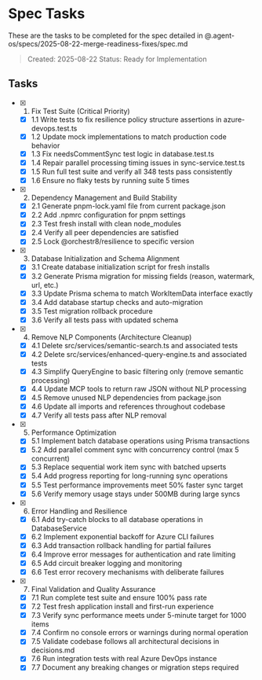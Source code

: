 # Spec Tasks

These are the tasks to be completed for the spec detailed in @.agent-os/specs/2025-08-22-merge-readiness-fixes/spec.md

> Created: 2025-08-22
> Status: Ready for Implementation

## Tasks

- [x] 1. Fix Test Suite (Critical Priority)
  - [x] 1.1 Write tests to fix resilience policy structure assertions in azure-devops.test.ts
  - [x] 1.2 Update mock implementations to match production code behavior
  - [x] 1.3 Fix needsCommentSync test logic in database.test.ts
  - [x] 1.4 Repair parallel processing timing issues in sync-service.test.ts
  - [x] 1.5 Run full test suite and verify all 348 tests pass consistently
  - [x] 1.6 Ensure no flaky tests by running suite 5 times

- [x] 2. Dependency Management and Build Stability
  - [x] 2.1 Generate pnpm-lock.yaml file from current package.json
  - [x] 2.2 Add .npmrc configuration for pnpm settings
  - [x] 2.3 Test fresh install with clean node_modules
  - [x] 2.4 Verify all peer dependencies are satisfied
  - [x] 2.5 Lock @orchestr8/resilience to specific version

- [x] 3. Database Initialization and Schema Alignment
  - [x] 3.1 Create database initialization script for fresh installs
  - [x] 3.2 Generate Prisma migration for missing fields (reason, watermark, url, etc.)
  - [x] 3.3 Update Prisma schema to match WorkItemData interface exactly
  - [x] 3.4 Add database startup checks and auto-migration
  - [x] 3.5 Test migration rollback procedure
  - [x] 3.6 Verify all tests pass with updated schema

- [x] 4. Remove NLP Components (Architecture Cleanup)
  - [x] 4.1 Delete src/services/semantic-search.ts and associated tests
  - [x] 4.2 Delete src/services/enhanced-query-engine.ts and associated tests
  - [x] 4.3 Simplify QueryEngine to basic filtering only (remove semantic processing)
  - [x] 4.4 Update MCP tools to return raw JSON without NLP processing
  - [x] 4.5 Remove unused NLP dependencies from package.json
  - [x] 4.6 Update all imports and references throughout codebase
  - [x] 4.7 Verify all tests pass after NLP removal

- [x] 5. Performance Optimization
  - [x] 5.1 Implement batch database operations using Prisma transactions
  - [x] 5.2 Add parallel comment sync with concurrency control (max 5 concurrent)
  - [x] 5.3 Replace sequential work item sync with batched upserts
  - [x] 5.4 Add progress reporting for long-running sync operations
  - [x] 5.5 Test performance improvements meet 50% faster sync target
  - [x] 5.6 Verify memory usage stays under 500MB during large syncs

- [x] 6. Error Handling and Resilience
  - [x] 6.1 Add try-catch blocks to all database operations in DatabaseService
  - [x] 6.2 Implement exponential backoff for Azure CLI failures
  - [x] 6.3 Add transaction rollback handling for partial failures
  - [x] 6.4 Improve error messages for authentication and rate limiting
  - [x] 6.5 Add circuit breaker logging and monitoring
  - [x] 6.6 Test error recovery mechanisms with deliberate failures

- [x] 7. Final Validation and Quality Assurance
  - [x] 7.1 Run complete test suite and ensure 100% pass rate
  - [x] 7.2 Test fresh application install and first-run experience
  - [x] 7.3 Verify sync performance meets under 5-minute target for 1000 items
  - [x] 7.4 Confirm no console errors or warnings during normal operation
  - [x] 7.5 Validate codebase follows all architectural decisions in decisions.md
  - [x] 7.6 Run integration tests with real Azure DevOps instance
  - [x] 7.7 Document any breaking changes or migration steps required

